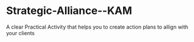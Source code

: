 # Strategic-Alliance--KAM
A clear Practical Activity that helps you to create action plans to allign with your clients
